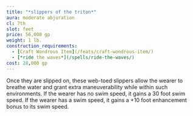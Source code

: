 ```yaml
---
title: "*slippers of the triton*"
aura: moderate abjuration
cl: 7th
slot: feet
price: 56,000 gp
weight: 1 lb.
construction_requirements:
  - [Craft Wondrous Item](/feats/craft-wondrous-item/)
  - [*ride the waves*](/spells/ride-the-waves/)
cost: 28,000 gp
---
```


Once they are slipped on, these web-toed slippers allow the wearer to breathe water and grant extra maneuverability while within such environments. If the wearer has no swim speed, it gains a 30 foot swim speed. If the wearer has a swim speed, it gains a +10 foot enhancement bonus to its swim speed.

